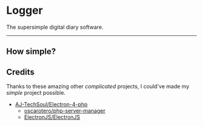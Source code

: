# Logger

The supersimple digital diary software.

-----

## How simple?


## Credits
Thanks to these amazing other _complicated_ projects, I could've made my _simple_ project possible.
- [AJ-TechSoul/Electron-4-php](https://github.com/AJ-TechSoul/ELECTRON-4-PHP/)
    - [oscarotero/php-server-manager](https://github.com/oscarotero/php-server-manager)
    - [ElectronJS/ElectronJS](https://electronjs.org/)
